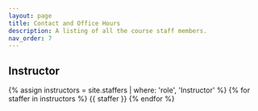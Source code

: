 ```yaml
---
layout: page
title: Contact and Office Hours
description: A listing of all the course staff members.
nav_order: 7
---
```


## Instructor

<!-- Staff information is stored in the `_staffers` directory and rendered according to the layout file, `_layouts/staffer.html`.
 -->
 
{% assign instructors = site.staffers | where: 'role', 'Instructor' %}
{% for staffer in instructors %}
{{ staffer }}
{% endfor %}

<!--
{% assign teaching_assistants = site.staffers | where: 'role', 'Teaching Assistant' %}
{% assign num_teaching_assistants = teaching_assistants | size %}
{% if num_teaching_assistants != 0 %}

## Teaching Assistants

{% for staffer in teaching_assistants %}
{{ staffer }}
{% endfor %}
{% endif %}
-->
